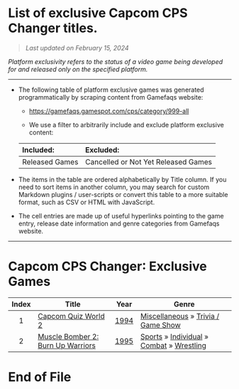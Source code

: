 ﻿# List of exclusive Capcom CPS Changer titles.

> *Last updated on February 15, 2024*

_Platform exclusivity refers to the status of a video game being developed for and released only on the specified platform._

-----------------------------

 - The following table of platform exclusive games was generated programmatically by scraping content from Gamefaqs website: 

    - https://gamefaqs.gamespot.com/cps/category/999-all

    - We use a filter to arbitrarily include and exclude platform exclusive content:

      
    |Included:|Excluded:|
    |:--|:--|
    |Released Games|Cancelled or Not Yet Released Games


 - The items in the table are ordered alphabetically by Title column. If you need to sort items in another column, you may search for custom Markdown plugins / user-scripts or convert this table to a more suitable format, such as CSV or HTML with JavaScript.

 - The cell entries are made up of useful hyperlinks pointing to the game entry, release date information and genre categories from Gamefaqs website.

-----------------------------
# Capcom CPS Changer∶ Exclusive Games
|Index|Title|Year|Genre|
|:--:|--|--|--|
|1|<a href="https://gamefaqs.gamespot.com/cps/937831-capcom-quiz-world-2" target="_blank" rel="noopener noreferrer">Capcom Quiz World 2</a>|<a href="https://gamefaqs.gamespot.com/cps/937831-capcom-quiz-world-2/data" target="_blank" rel="noopener noreferrer">1994</a>|<a href="https://gamefaqs.gamespot.com/cps/category/49-miscellaneous" target="_blank" rel="noopener noreferrer">Miscellaneous</a> &raquo; <a href="https://gamefaqs.gamespot.com/cps/category/224-miscellaneous-trivia-game-show" target="_blank" rel="noopener noreferrer">Trivia / Game Show</a>|
|2|<a href="https://gamefaqs.gamespot.com/cps/937828-muscle-bomber-2-burn-up-warriors" target="_blank" rel="noopener noreferrer">Muscle Bomber 2: Burn Up Warriors</a>|<a href="https://gamefaqs.gamespot.com/cps/937828-muscle-bomber-2-burn-up-warriors/data" target="_blank" rel="noopener noreferrer">1995</a>|<a href="https://gamefaqs.gamespot.com/cps/category/43-sports" target="_blank" rel="noopener noreferrer">Sports</a> &raquo; <a href="https://gamefaqs.gamespot.com/cps/category/92-sports-individual" target="_blank" rel="noopener noreferrer">Individual</a> &raquo; <a href="https://gamefaqs.gamespot.com/cps/category/312-sports-individual-combat" target="_blank" rel="noopener noreferrer">Combat</a> &raquo; <a href="https://gamefaqs.gamespot.com/cps/category/93-sports-individual-combat-wrestling" target="_blank" rel="noopener noreferrer">Wrestling</a>|

# End of File